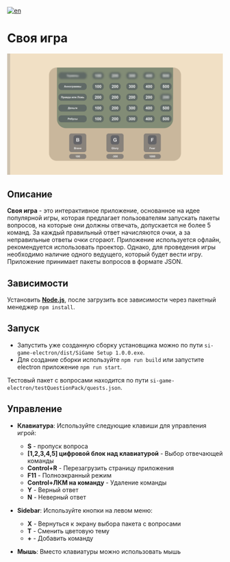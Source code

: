 [![en](https://img.shields.io/badge/English_version-red.svg)](README.en.md)
# Своя игра

![Скриншот приложения](screenshots/screen1.png)

## Описание

**Своя игра** - это интерактивное приложение, основанное на идее популярной игры, которая предлагает пользователям запускать пакеты вопросов, на которые они должны отвечать, допускается не более 5 команд. За каждый правильный ответ начисляются очки, а за неправильные ответы очки сгорают. Приложение используется офлайн, рекомендуется использовать проектор. Однако, для проведения игры необходимо наличие одного ведущего, который будет вести игру. Приложение принимает пакеты вопросов в формате JSON.

## Зависимости

Установить **[Node.js](https://nodejs.org/ru)**, после загрузить все зависимости через пакетный менеджер `npm install`.

## Запуск
- Запустить уже созданную сборку установщика можно по пути `si-game-electron/dist/SiGame Setup 1.0.0.exe`.
- Для создание сборки используйте `npm run build` или запустите electron приложение `npm run start`.

Тестовый пакет с вопросами находится по пути `si-game-electron/testQuestionPack/quests.json`.

## Управление

- **Клавиатура**: Используйте следующие клавиши для управления игрой:
  - **S** - пропуск вопроса
  - **[1,2,3,4,5] цифровой блок над клавиатурой** - Выбор отвечающей команды
  - **Control+R** - Перезагрузить страницу приложения
  - **F11** - Полноэкранный режим
  - **Control+ЛКМ на команду** - Удаление команды
  - **Y** - Верный ответ
  - **N** - Неверный ответ

- **Sidebar**: Используйте кнопки на левом меню:
  - **X** - Вернуться к экрану выбора пакета с вопросами
  - **T** - Сменить цветовую тему
  - **+** - Добавить команду

- **Мышь**: Вместо клавиатуры можно использовать мышь
